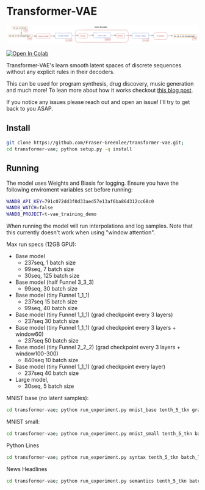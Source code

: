 # Transformer-VAE

![Diagram of the a python State Autoencoder](https://github.com/Fraser-Greenlee/transformer-vae/blob/master/t-vae.png)

[![Open In Colab](https://colab.research.google.com/assets/colab-badge.svg)](https://colab.research.google.com/drive/1S8sUSkc_7ON00HDnse1MUXTTflo59VxA?usp=sharing)

Transformer-VAE's learn smooth latent spaces of discrete sequences without any explicit rules in their decoders.

This can be used for program synthesis, drug discovery, music generation and much more!
To lean more about how it works checkout [this blog post](http://fras.uk/ml/large%20prior-free%20models/transformer-vae/2020/08/13/Transformers-as-Variational-Autoencoders.html).

If you notice any issues please reach out and open an issue! I'll try to get back to you ASAP.

## Install

```bash
git clone https://github.com/Fraser-Greenlee/transformer-vae.git;
cd transformer-vae; python setup.py -q install
```

## Running

The model uses Weights and Biasis for logging. Ensure you have the following enviroment variables set before running:
```bash
WANDB_API_KEY=791c072dd3f0d33aed57e13af6ba86d312cc68c0
WANDB_WATCH=false
WANDB_PROJECT=t-vae_training_demo
```

When running the model will run interpolations and log samples.
Note that this currently doesn't work when using "window attention".

Max run specs (12GB GPU):

* Base model
  * 237seq, 1 batch size
  * 99seq, 7 batch size
  * 30seq, 125 batch size
* Base model (half Funnel 3_3_3)
  * 99seq, 30 batch size
* Base model (tiny Funnel 1_1_1)
  * 237seq 15 batch size
  * 99seq, 40 batch size
* Base model (tiny Funnel 1_1_1) (grad checkpoint every 3 layers)
  * 237seq 30 batch size
* Base model (tiny Funnel 1_1_1) (grad checkpoint every 3 layers + window60)
  * 237seq 50 batch size
* Base model (tiny Funnel 2_2_2) (grad checkpoint every 3 layers + window100-300)
  * 840seq 10 batch size
* Base model (tiny Funnel 1_1_1) (grad checkpoint every layer)
  * 237seq 40 batch size
* Large model,
  * 30seq, 5 batch size


MNIST base (no latent samples):
```bash
cd transformer-vae; python run_experiment.py mnist_base tenth_5_tkn grad_check_pnt batch_small window200 funnel_small
```

MNIST small:
```bash
cd transformer-vae; python run_experiment.py mnist_small tenth_5_tkn batch_small eval
```

Python Lines
```bash
cd transformer-vae; python run_experiment.py syntax tenth_5_tkn batch_large 30Seq eval
```

News Headlines
```bash
cd transformer-vae; python run_experiment.py semantics tenth_5_tkn batch_large 30Seq eval
```
